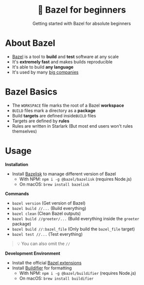 <div align="center">
  <h1>🌿 Bazel for beginners</h1>
  <p>Getting started with Bazel for absolute beginners</p>
</div>

# About Bazel

- [Bazel](https://bazel.build) is a tool to **build** and **test** software at any scale
- It's **extremely fast** and makes builds reproducible
- It's able to build **any language**
- It's used by many [big companies](https://bazel.build/community/users)

# Bazel Basics

- The `WORKSPACE` file marks the root of a Bazel **workspace**
- `BUILD` files mark a directory as a **package**
- Build **targets** are defined inside`BUILD` files
- Targets are defined by **rules**
- Rules are written in Starlark (But most end users won't rules themselves)

# Usage

**Installation**

- Install [Bazelisk](https://github.com/bazelbuild/bazelisk) to manage different version of Bazel
  - With NPM: `npm i -g @bazel/bazelisk` (requires Node.js)
  - On macOS: `brew install bazelisk`

**Commands**

- `bazel version` (Get version of Bazel)
- `bazel build //...` (Build everything)
- `bazel clean` (Clean Bazel outputs)
- `bazel build //greeter/...` (Build everything inside the `greeter` package)
- `bazel build //:bazel_file` (Only build the `bazel_file` target)
- `bazel test //...` (Test everything)

> 💡 You can also omit the `//`

**Development Environment**

- Install the official [Bazel extensions](https://marketplace.visualstudio.com/items?itemName=BazelBuild.vscode-bazel)
- Install [Buildifier](https://github.com/bazelbuild/buildtools/tree/master/buildifier) for formatting
  - With NPM: `npm i -g @bazel/buildifier` (requires Node.js)
  - On macOS: `brew install buildifier`
